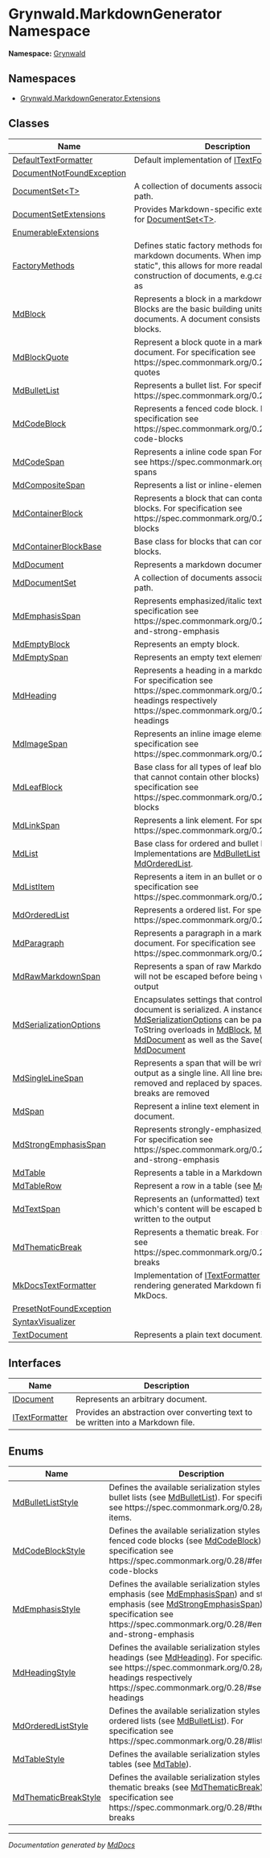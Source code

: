 # Grynwald.MarkdownGenerator Namespace

**Namespace:** [Grynwald](../index.md)

## Namespaces

- [Grynwald.MarkdownGenerator.Extensions](Extensions/index.md)

## Classes

| Name                                                            | Description                                                                                                                                                                                                                                                                                                                                        |
| --------------------------------------------------------------- | -------------------------------------------------------------------------------------------------------------------------------------------------------------------------------------------------------------------------------------------------------------------------------------------------------------------------------------------------- |
| [DefaultTextFormatter](DefaultTextFormatter/index.md)           | Default implementation of [ITextFormatter](ITextFormatter/index.md).                                                                                                                                                                                                                                                                               |
| [DocumentNotFoundException](DocumentNotFoundException/index.md) |                                                                                                                                                                                                                                                                                                                                                    |
| [DocumentSet\<T\>](DocumentSet-1/index.md)                      | A collection of documents associated with a path.                                                                                                                                                                                                                                                                                                  |
| [DocumentSetExtensions](DocumentSetExtensions/index.md)         | Provides Markdown\-specific extension methods for [DocumentSet\<T\>](DocumentSet-1/index.md).                                                                                                                                                                                                                                                      |
| [EnumerableExtensions](EnumerableExtensions/index.md)           |                                                                                                                                                                                                                                                                                                                                                    |
| [FactoryMethods](FactoryMethods/index.md)                       | Defines static factory methods for blocks in markdown documents. When imported via "using static", this allows for more readable  construction of documents, e.g.can be rewritten as                                                                                                                                                               |
| [MdBlock](MdBlock/index.md)                                     | Represents a block in a markdown document. Blocks are the basic building units of markdown documents. A document consists of one or more blocks.                                                                                                                                                                                                   |
| [MdBlockQuote](MdBlockQuote/index.md)                           | Represent a block quote in a markdown document. For specification see https:\/\/spec.commonmark.org\/0.28\/\#block\-quotes                                                                                                                                                                                                                         |
| [MdBulletList](MdBulletList/index.md)                           | Represents a bullet list. For specification see https:\/\/spec.commonmark.org\/0.28\/\#list\-items                                                                                                                                                                                                                                                 |
| [MdCodeBlock](MdCodeBlock/index.md)                             | Represents a fenced code block. For specification see https:\/\/spec.commonmark.org\/0.28\/\#fenced\-code\-blocks                                                                                                                                                                                                                                  |
| [MdCodeSpan](MdCodeSpan/index.md)                               | Represents a inline code span For specification see https:\/\/spec.commonmark.org\/0.28\/\#code\-spans                                                                                                                                                                                                                                             |
| [MdCompositeSpan](MdCompositeSpan/index.md)                     | Represents a list or inline\-elements                                                                                                                                                                                                                                                                                                              |
| [MdContainerBlock](MdContainerBlock/index.md)                   | Represents a block that can contains other blocks. For specification see https:\/\/spec.commonmark.org\/0.28\/\#container\-blocks                                                                                                                                                                                                                  |
| [MdContainerBlockBase](MdContainerBlockBase/index.md)           | Base class for blocks that can contains other blocks.                                                                                                                                                                                                                                                                                              |
| [MdDocument](MdDocument/index.md)                               | Represents a markdown document                                                                                                                                                                                                                                                                                                                     |
| [MdDocumentSet](MdDocumentSet/index.md)                         | A collection of documents associated with a path.                                                                                                                                                                                                                                                                                                  |
| [MdEmphasisSpan](MdEmphasisSpan/index.md)                       | Represents emphasized\/italic text For specification see https:\/\/spec.commonmark.org\/0.28\/\#emphasis\-and\-strong\-emphasis                                                                                                                                                                                                                    |
| [MdEmptyBlock](MdEmptyBlock/index.md)                           | Represents an empty block.                                                                                                                                                                                                                                                                                                                         |
| [MdEmptySpan](MdEmptySpan/index.md)                             | Represents an empty text element.                                                                                                                                                                                                                                                                                                                  |
| [MdHeading](MdHeading/index.md)                                 | Represents a heading in a markdown document For specification see https:\/\/spec.commonmark.org\/0.28\/\#atx\-headings respectively https:\/\/spec.commonmark.org\/0.28\/\#setext\-headings                                                                                                                                                        |
| [MdImageSpan](MdImageSpan/index.md)                             | Represents an inline image element For specification see https:\/\/spec.commonmark.org\/0.28\/\#images                                                                                                                                                                                                                                             |
| [MdLeafBlock](MdLeafBlock/index.md)                             | Base class for all types of leaf blocks (blocks that cannot contain other blocks) For specification see https:\/\/spec.commonmark.org\/0.28\/\#leaf\-blocks                                                                                                                                                                                        |
| [MdLinkSpan](MdLinkSpan/index.md)                               | Represents a link element. For specification see https:\/\/spec.commonmark.org\/0.28\/\#links                                                                                                                                                                                                                                                      |
| [MdList](MdList/index.md)                                       | Base class for ordered and bullet lists. Implementations are [MdBulletList](MdBulletList/index.md) respectively [MdOrderedList](MdOrderedList/index.md).                                                                                                                                                                                           |
| [MdListItem](MdListItem/index.md)                               | Represents a item in an bullet or ordered list. For specification see https:\/\/spec.commonmark.org\/0.28\/\#list\-items                                                                                                                                                                                                                           |
| [MdOrderedList](MdOrderedList/index.md)                         | Represents a ordered list. For specification see https:\/\/spec.commonmark.org\/0.28\/\#list\-items                                                                                                                                                                                                                                                |
| [MdParagraph](MdParagraph/index.md)                             | Represents a paragraph in a markdown document. For specification see https:\/\/spec.commonmark.org\/0.28\/\#paragraphs                                                                                                                                                                                                                             |
| [MdRawMarkdownSpan](MdRawMarkdownSpan/index.md)                 | Represents a span of raw Markdown content that will not be escaped before being written to the output                                                                                                                                                                                                                                              |
| [MdSerializationOptions](MdSerializationOptions/index.md)       | Encapsulates settings that control how a document is serialized. A instance of [MdSerializationOptions](MdSerializationOptions/index.md) can be passed to the ToString overloads in [MdBlock](MdBlock/index.md), [MdSpan](MdSpan/index.md) and [MdDocument](MdDocument/index.md) as well as the Save() method of [MdDocument](MdDocument/index.md) |
| [MdSingleLineSpan](MdSingleLineSpan/index.md)                   | Represents a span that will be written to the output as a single line. All line breaks will be removed and replaced by spaces. Trailing line breaks are removed                                                                                                                                                                                    |
| [MdSpan](MdSpan/index.md)                                       | Represent a inline text element in a markdown document.                                                                                                                                                                                                                                                                                            |
| [MdStrongEmphasisSpan](MdStrongEmphasisSpan/index.md)           | Represents strongly\-emphasized\/bold content For specification see https:\/\/spec.commonmark.org\/0.28\/\#emphasis\-and\-strong\-emphasis                                                                                                                                                                                                         |
| [MdTable](MdTable/index.md)                                     | Represents a table in a Markdown document.                                                                                                                                                                                                                                                                                                         |
| [MdTableRow](MdTableRow/index.md)                               | Represent a row in a table (see [MdTable](MdTable/index.md))                                                                                                                                                                                                                                                                                       |
| [MdTextSpan](MdTextSpan/index.md)                               | Represents an (unformatted) text element which's content will be escaped before being written to the output                                                                                                                                                                                                                                        |
| [MdThematicBreak](MdThematicBreak/index.md)                     | Represents a thematic break. For specification see https:\/\/spec.commonmark.org\/0.28\/\#thematic\-breaks                                                                                                                                                                                                                                         |
| [MkDocsTextFormatter](MkDocsTextFormatter/index.md)             | Implementation of [ITextFormatter](ITextFormatter/index.md) optimized for rendering generated Markdown file using MkDocs.                                                                                                                                                                                                                          |
| [PresetNotFoundException](PresetNotFoundException/index.md)     |                                                                                                                                                                                                                                                                                                                                                    |
| [SyntaxVisualizer](SyntaxVisualizer/index.md)                   |                                                                                                                                                                                                                                                                                                                                                    |
| [TextDocument](TextDocument/index.md)                           | Represents a plain text document.                                                                                                                                                                                                                                                                                                                  |

## Interfaces

| Name                                      | Description                                                                      |
| ----------------------------------------- | -------------------------------------------------------------------------------- |
| [IDocument](IDocument/index.md)           | Represents an arbitrary document.                                                |
| [ITextFormatter](ITextFormatter/index.md) | Provides an abstraction over converting text to be written into a Markdown file. |

## Enums

| Name                                                  | Description                                                                                                                                                                                                                                                                           |
| ----------------------------------------------------- | ------------------------------------------------------------------------------------------------------------------------------------------------------------------------------------------------------------------------------------------------------------------------------------- |
| [MdBulletListStyle](MdBulletListStyle/index.md)       | Defines the available serialization styles for bullet lists (see [MdBulletList](MdBulletList/index.md)). For specification see https:\/\/spec.commonmark.org\/0.28\/\#list\-items.                                                                                                    |
| [MdCodeBlockStyle](MdCodeBlockStyle/index.md)         | Defines the available serialization styles for fenced code blocks (see [MdCodeBlock](MdCodeBlock/index.md)) For specification see https:\/\/spec.commonmark.org\/0.28\/\#fenced\-code\-blocks                                                                                         |
| [MdEmphasisStyle](MdEmphasisStyle/index.md)           | Defines the available serialization styles for emphasis (see [MdEmphasisSpan](MdEmphasisSpan/index.md)) and strong emphasis (see [MdStrongEmphasisSpan](MdStrongEmphasisSpan/index.md)). For specification see https:\/\/spec.commonmark.org\/0.28\/\#emphasis\-and\-strong\-emphasis |
| [MdHeadingStyle](MdHeadingStyle/index.md)             | Defines the available serialization styles for headings (see [MdHeading](MdHeading/index.md)). For specification see https:\/\/spec.commonmark.org\/0.28\/\#atx\-headings respectively https:\/\/spec.commonmark.org\/0.28\/\#setext\-headings                                        |
| [MdOrderedListStyle](MdOrderedListStyle/index.md)     | Defines the available serialization styles for ordered lists (see [MdBulletList](MdBulletList/index.md)). For specification see https:\/\/spec.commonmark.org\/0.28\/\#list\-items.                                                                                                   |
| [MdTableStyle](MdTableStyle/index.md)                 | Defines the available serialization styles for tables (see [MdTable](MdTable/index.md)).                                                                                                                                                                                              |
| [MdThematicBreakStyle](MdThematicBreakStyle/index.md) | Defines the available serialization styles for thematic breaks (see [MdThematicBreak](MdThematicBreak/index.md)). For specification see https:\/\/spec.commonmark.org\/0.28\/\#thematic\-breaks                                                                                       |

___

*Documentation generated by [MdDocs](https://github.com/ap0llo/mddocs)*
